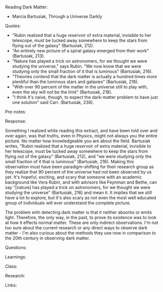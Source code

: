Reading Dark Matter:

- Marcia Bartusiak, Through a Universe Darkly

Quotes:

- "Rubin realized that a huge reservoir of extra material, invisible to her telescope, must be tucked away somewhere to keep the stars from flying out of the galaxy" (Bartusiak, 212).
- "An entirely new picture of a spiral galaxy emerged from their work" (Bartusiak, 213).
- "Nature has played a trick on astronomers, for we thought we were studying the universe," says Rubin. "We now know that we were studying only the small fraction of it that is luminous" (Bartusiak, 216).
- "Theories contend that the dark matter is actually a hundred times more plentiful than the luminous stars and galaxies" (Bartusiak, 216).
- "With over 90 percent of the matter in the universe still to play with, even the sky will not be the limit" (Bartusiak, 218).
- "I think it's naive, though, to expect the dark-matter problem to have just one solution" said Carr. (Bartusiak, 236).

Pre-notes:

Response:

Something I realized while reading this extract, and have been told over and over again, was that truths, even in Physics, might not always you the entire picture. No matter how knowledgeable you are about the field. Bartusiak writes, "Rubin realized that a huge reservoir of extra material, invisible to her telescope, must be tucked away somewhere to keep the stars from flying out of the galaxy" (Bartusiak, 212), and "we were studying only the small fraction of it that is luminous" (Bartusiak, 216). Making this observation must have been paradigm-shifting for their research group as they realize that 90 percent of the universe had not been observed by us yet. It's hopeful, exciting, and scary that someone with an academic background like Vera Rubin, and with advisors like Feynman and Bethe, can say "[nature] has played a trick on astronomers, for we thought we were studying the universe" (Bartusiak, 216) and mean it. It implies that we still have a lot to explore, but it's also scary as not even the most well educated group of individuals will ever understand the complete picture.

The problem with detecting dark matter is that it neither absorbs or emits light. Therefore, the only way, in the past, to prove its existence was to look at how it effects normal matter. These are only indirect observations. I'm not too sure about the current research or any direct ways to observe dark matter - I'm also curious about the methods they use now in comparison to the 20th century in observing dark matter.

Questions:

Learnings:

Class:

Research:

Links:

